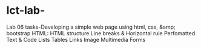# Ict-lab-
Lab 06 tasks-Developing a simple web page using html, css, &amp;amp; bootstrap
HTML:
HTML structure
Line breaks & Horizontal rule
Perfomatted Text & Code
Lists
Tables
Links
Image
Multimedia
Forms
